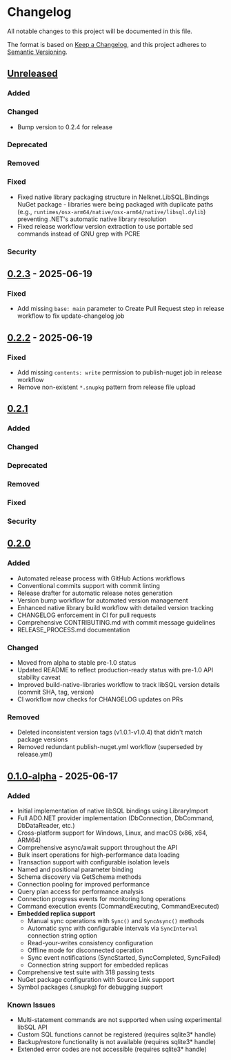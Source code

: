 # Changelog

All notable changes to this project will be documented in this file.

The format is based on [Keep a Changelog](https://keepachangelog.com/en/1.0.0/),
and this project adheres to [Semantic Versioning](https://semver.org/spec/v2.0.0.html).

## [Unreleased]

### Added

### Changed
- Bump version to 0.2.4 for release

### Deprecated

### Removed

### Fixed
- Fixed native library packaging structure in Nelknet.LibSQL.Bindings NuGet package - libraries were being packaged with duplicate paths (e.g., `runtimes/osx-arm64/native/osx-arm64/native/libsql.dylib`) preventing .NET's automatic native library resolution
- Fixed release workflow version extraction to use portable sed commands instead of GNU grep with PCRE

### Security


## [0.2.3] - 2025-06-19

### Fixed
- Add missing `base: main` parameter to Create Pull Request step in release workflow to fix update-changelog job

## [0.2.2] - 2025-06-19

### Fixed
- Add missing `contents: write` permission to publish-nuget job in release workflow
- Remove non-existent `*.snupkg` pattern from release file upload

## [0.2.1]

### Added

### Changed

### Deprecated

### Removed

### Fixed

### Security


## [0.2.0]

### Added
- Automated release process with GitHub Actions workflows
- Conventional commits support with commit linting
- Release drafter for automatic release notes generation
- Version bump workflow for automated version management
- Enhanced native library build workflow with detailed version tracking
- CHANGELOG enforcement in CI for pull requests
- Comprehensive CONTRIBUTING.md with commit message guidelines
- RELEASE_PROCESS.md documentation

### Changed
- Moved from alpha to stable pre-1.0 status
- Updated README to reflect production-ready status with pre-1.0 API stability caveat
- Improved build-native-libraries workflow to track libSQL version details (commit SHA, tag, version)
- CI workflow now checks for CHANGELOG updates on PRs

### Removed
- Deleted inconsistent version tags (v1.0.1-v1.0.4) that didn't match package versions
- Removed redundant publish-nuget.yml workflow (superseded by release.yml)

## [0.1.0-alpha] - 2025-06-17

### Added
- Initial implementation of native libSQL bindings using LibraryImport
- Full ADO.NET provider implementation (DbConnection, DbCommand, DbDataReader, etc.)
- Cross-platform support for Windows, Linux, and macOS (x86, x64, ARM64)
- Comprehensive async/await support throughout the API
- Bulk insert operations for high-performance data loading
- Transaction support with configurable isolation levels
- Named and positional parameter binding
- Schema discovery via GetSchema methods
- Connection pooling for improved performance
- Query plan access for performance analysis
- Connection progress events for monitoring long operations
- Command execution events (CommandExecuting, CommandExecuted)
- **Embedded replica support**
  - Manual sync operations with `Sync()` and `SyncAsync()` methods
  - Automatic sync with configurable intervals via `SyncInterval` connection string option
  - Read-your-writes consistency configuration
  - Offline mode for disconnected operation
  - Sync event notifications (SyncStarted, SyncCompleted, SyncFailed)
  - Connection string support for embedded replicas
- Comprehensive test suite with 318 passing tests
- NuGet package configuration with Source Link support
- Symbol packages (.snupkg) for debugging support

### Known Issues
- Multi-statement commands are not supported when using experimental libSQL API
- Custom SQL functions cannot be registered (requires sqlite3* handle)
- Backup/restore functionality is not available (requires sqlite3* handle)
- Extended error codes are not accessible (requires sqlite3* handle)

[Unreleased]: https://github.com/nelknet/Nelknet.LibSQL/compare/v0.2.3...HEAD
[0.2.3]: https://github.com/nelknet/Nelknet.LibSQL/compare/v0.2.2...v0.2.3
[0.2.2]: https://github.com/nelknet/Nelknet.LibSQL/compare/v0.2.1...v0.2.2
[0.2.1]: https://github.com/nelknet/Nelknet.LibSQL/compare/v0.2.0...v0.2.1
[0.2.0]: https://github.com/nelknet/Nelknet.LibSQL/compare/v0.1.0-alpha...v0.2.0
[0.1.0-alpha]: https://github.com/nelknet/Nelknet.LibSQL/releases/tag/v0.1.0-alpha